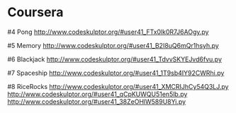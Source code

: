 # Coursera

#4 Pong
http://www.codeskulptor.org/#user41_FTx0lk0R7J6AOgy.py

#5 Memory
http://www.codeskulptor.org/#user41_B2I8uQ6mQr1hsyh.py

#6 Blackjack
http://www.codeskulptor.org/#user41_TdvvSKYEJvd6fvu.py

#7 Spaceship
http://www.codeskulptor.org/#user41_1T9sb4IY92CWRhi.py

#8 RiceRocks
http://www.codeskulptor.org/#user41_XMCRIJhCy54Q3LJ.py
http://www.codeskulptor.org/#user41_qCpKUWQU51en5lb.py
http://www.codeskulptor.org/#user41_38ZeOHlW589U8Yi.py
